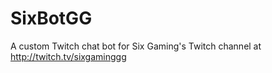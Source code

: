 # SixBotGG
A custom Twitch chat bot for Six Gaming's Twitch channel at http://twitch.tv/sixgaminggg
